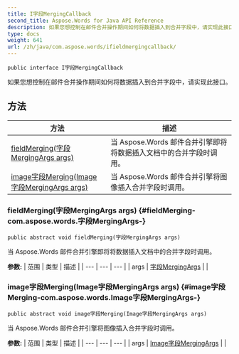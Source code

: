 ```yaml
---
title: I字段MergingCallback
second_title: Aspose.Words for Java API Reference
description: 如果您想控制在邮件合并操作期间如何将数据插入到合并字段中，请实现此接口。
type: docs
weight: 641
url: /zh/java/com.aspose.words/ifieldmergingcallback/
---
```

```
public interface I字段MergingCallback
```

如果您想控制在邮件合并操作期间如何将数据插入到合并字段中，请实现此接口。
## 方法

| 方法 | 描述 |
| --- | --- |
| [fieldMerging(字段MergingArgs args)](#fieldMerging-com.aspose.words.字段MergingArgs-) | 当 Aspose.Words 邮件合并引擎即将将数据插入文档中的合并字段时调用。 |
| [image字段Merging(Image字段MergingArgs args)](#image字段Merging-com.aspose.words.Image字段MergingArgs-) | 当 Aspose.Words 邮件合并引擎将图像插入合并字段时调用。 |
### fieldMerging(字段MergingArgs args) {#fieldMerging-com.aspose.words.字段MergingArgs-}
```
public abstract void fieldMerging(字段MergingArgs args)
```


当 Aspose.Words 邮件合并引擎即将将数据插入文档中的合并字段时调用。

**参数:**
| 范围 | 类型 | 描述 |
| --- | --- | --- |
| args | [字段MergingArgs](../../com.aspose.words/fieldmergingargs) |  |

### image字段Merging(Image字段MergingArgs args) {#image字段Merging-com.aspose.words.Image字段MergingArgs-}
```
public abstract void image字段Merging(Image字段MergingArgs args)
```


当 Aspose.Words 邮件合并引擎将图像插入合并字段时调用。

**参数:**
| 范围 | 类型 | 描述 |
| --- | --- | --- |
| args | [Image字段MergingArgs](../../com.aspose.words/imagefieldmergingargs) |  |
